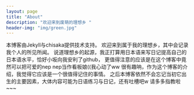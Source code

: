 ```yaml
---
layout: page
title: "About"
description: "欢迎来到废萌的理想乡 " 
header-img: "img/green.jpg"
---
```


本博客由Jekyll与chisaka提供技术支持。
欢迎来到属于我的理想乡，其中会记录我个人的所见所闻。
说道理想乡的起源，我正打算用日本语来写日记提高自己的日本语水平，恰好小坂向我安利了github，
更值得注意的应该是在这个博客中竟然可以把可爱的nep nep当作看板娘((我心动了ww
很有趣呐，作为这个博客的介绍，我觉得它应该是一个很值得记住的事情。
之后本博客依然不会忘记当初它出生的主要因素，大体内容可能为日语练习与日记，还有吐槽吧w
请多多指教啦~~~




